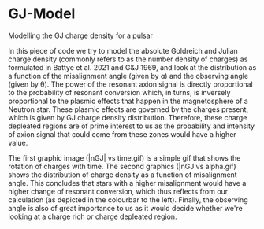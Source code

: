 # GJ-Model
Modelling the GJ charge density for a pulsar

In this piece of code we try to model the absolute Goldreich and Julian charge density (commonly refers to as the number density of charges) as formulated in Battye et al. 2021 and G&J 1969, and look at the distribution as a function of the misalignment angle (given by ɑ) and the observing angle (given by θ).
The power of the resonant axion signal is directly proportional to the probability of resonant conversion which, in turns, is inversely proportional to the plasmic effects that happen in the magnetosphere of a Neutron star. 
These plasmic effects are governed by the charges present, which is given by GJ charge density distribution. 
Therefore, these charge depleated regions are of prime interest to us as the probability and intensity of axion signal that could come from these zones would have a higher value.

The first graphic image (|nGJ| vs time.gif) is a simple gif that shows the rotation of charges with time. 
The second graphics (|nGJ vs alpha.gif) shows the distribution of charge density as a function of misalignment angle.
This concludes that stars with a higher misalignment would have a higher change of resonant conversion, which thus reflects from our calculation (as depicted in the colourbar to the left). 
Finally, the observing angle is also of great importance to us as it would decide whether we're looking at a charge rich or charge depleated region. 
